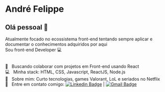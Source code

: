 # André Felippe

## Olá pessoal 👋
Atualmente focado no ecossistema front-end tentando sempre aplicar e documentar o conhecimentos adquiridos por aqui
<br/>
Sou front-end Developer :computer:

 <br/> :purple_heart: &nbsp; Buscando colaborar com projetos em Front-end usando React
 <br/> :computer: &nbsp; Minha stack: HTML, CSS, Javascript, ReactJS, Node.js
 <br/> 💬  &nbsp; Sobre mim: Curto tecnologias, games Valorant, LoL e seriados no Netflix
 <br/> :email: &nbsp; Entre em contato comigo: [![Linkedin Badge](https://img.shields.io/badge/-AndreFelippe-blue?style=flat-square&logo=Linkedin&logoColor=white&link=https://www.linkedin.com/in/andre-felippe/)](https://www.linkedin.com/in/andre-felippe/) 
| 
[![Gmail Badge](https://img.shields.io/badge/-afpp3@gmail.com-c14438?style=flat-square&logo=Gmail&logoColor=white&link=mailto:afpp3@gmail.com)](mailto:afpp3@gmail.com)
